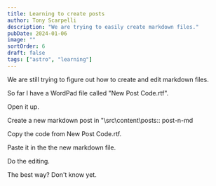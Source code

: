 ```yaml
---
title: Learning to create posts
author: Tony Scarpelli
description: "We are trying to easily create markdown files."
pubDate: 2024-01-06
image: ""
sortOrder: 6
draft: false
tags: ["astro", "learning"]
---
```

We are still trying to figure out how to create and edit markdown files.

So far I have a WordPad file called "New Post Code.rtf".

Open it up.

Create a new markdown post in "\src\content\posts:: post-n-md

Copy the code from New Post Code.rtf.

Paste it in the the new markdown file.

Do the editing.

The best way? Don't know yet.